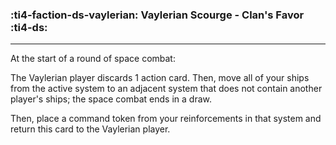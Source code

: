 ### :ti4-faction-ds-vaylerian: __Vaylerian Scourge - Clan's Favor__ :ti4-ds:

---
At the start of a round of space combat:

The Vaylerian player discards 1 action card. 
Then, move all of your ships from the active system to an adjacent system that does not contain another player's ships; the space combat ends in a draw.

Then, place a command token from your reinforcements in that system and return this card to the Vaylerian player.
